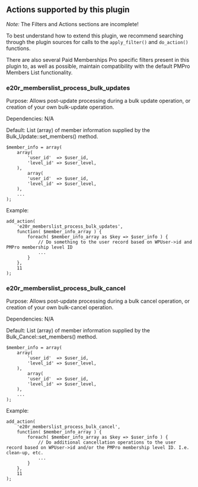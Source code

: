 ## Actions supported by this plugin

*Note:* The Filters and Actions sections are incomplete!

To best understand how to extend this plugin, we recommend searching through the plugin sources for calls to the `apply_filter()` and `do_action()` functions.

There are also several Paid Memberships Pro specific filters present in this plugin to, as well as possible, maintain compatibility with the default PMPro Members List functionality.

### e20r_memberslist_process_bulk_updates

Purpose: Allows post-update processing during a bulk update operation, or creation of your own bulk-update operation.

Dependencies: N/A

Default: List (array) of member information supplied by the Bulk_Update::set_members() method.

```
$member_info = array(
	array(
		'user_id'  => $user_id,
		'level_id' => $user_level,
	),
		array(
		'user_id'  => $user_id,
		'level_id' => $user_level,
	),
	...
);
```
Example:
```
add_action(
	'e20r_memberslist_process_bulk_updates',
	function( $member_info_array ) {
		foreach( $member_info_array as $key => $user_info ) {
			// Do something to the user record based on WPUser->id and PMPro membership level ID
			...
		}
	},
	11
);
```

### e20r_memberslist_process_bulk_cancel

Purpose: Allows post-update processing during a bulk cancel operation, or creation of your own bulk-cancel operation.

Dependencies: N/A

Default: List (array) of member information supplied by the Bulk_Cancel::set_members() method.

```
$member_info = array(
	array(
		'user_id'  => $user_id,
		'level_id' => $user_level,
	),
		array(
		'user_id'  => $user_id,
		'level_id' => $user_level,
	),
	...
);
```
Example:
```
add_action(
	'e20r_memberslist_process_bulk_cancel',
	function( $member_info_array ) {
		foreach( $member_info_array as $key => $user_info ) {
			// Do additional cancellation operations to the user record based on WPUser->id and/or the PMPro membership level ID. I.e. clean-up, etc.
			...
		}
	},
	11
);
```
